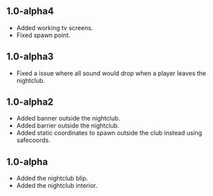 ## 1.0-alpha4
* Added working tv screens.
* Fixed spawn point.

## 1.0-alpha3
* Fixed a issue where all sound would drop when a player leaves the nightclub.

## 1.0-alpha2
* Added banner outside the nightclub.
* Added barrier outside the nightclub.
* Added static coordinates to spawn outside the club instead using safecoords.

## 1.0-alpha
* Added the nightclub blip.
* Added the nightclub interior.
